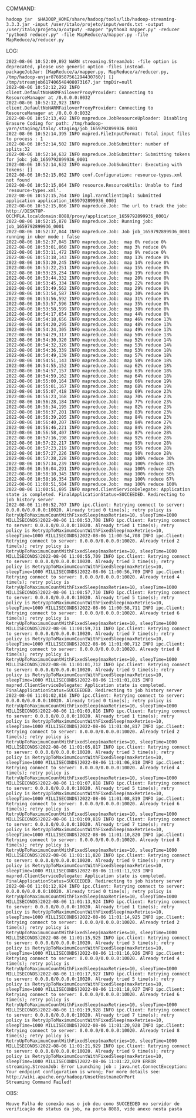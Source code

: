 COMMAND:

    hadoop jar  $HADOOP_HOME/share/hadoop/tools/lib/hadoop-streaming-3.3.3.jar -input /user/italo/projeto/input/words.txt -output /user/italo/projeto/a/output/ -mapper "python3 mapper.py" -reducer "python3 reducer.py" -file MapReduce/a/mapper.py -file MapReduce/a/reducer.py

LOG:

    2022-08-06 10:52:09,892 WARN streaming.StreamJob: -file option is deprecated, please use generic option -files instead.
    packageJobJar: [MapReduce/a/mapper.py, MapReduce/a/reducer.py, /tmp/hadoop-unjar8769587561294430760/] [] /tmp/streamjob617406548408073167.jar tmpDir=null
    2022-08-06 10:52:12,292 INFO client.DefaultNoHARMFailoverProxyProvider: Connecting to ResourceManager at /0.0.0.0:8032
    2022-08-06 10:52:12,923 INFO client.DefaultNoHARMFailoverProxyProvider: Connecting to ResourceManager at /0.0.0.0:8032
    2022-08-06 10:52:13,492 INFO mapreduce.JobResourceUploader: Disabling Erasure Coding for path: /tmp/hadoop-yarn/staging/italo/.staging/job_1659792899936_0001
    2022-08-06 10:52:14,395 INFO mapred.FileInputFormat: Total input files to process : 1
    2022-08-06 10:52:14,502 INFO mapreduce.JobSubmitter: number of splits:32
    2022-08-06 10:52:14,632 INFO mapreduce.JobSubmitter: Submitting tokens for job: job_1659792899936_0001
    2022-08-06 10:52:14,632 INFO mapreduce.JobSubmitter: Executing with tokens: []
    2022-08-06 10:52:15,062 INFO conf.Configuration: resource-types.xml not found
    2022-08-06 10:52:15,064 INFO resource.ResourceUtils: Unable to find 'resource-types.xml'.
    2022-08-06 10:52:15,764 INFO impl.YarnClientImpl: Submitted application application_1659792899936_0001
    2022-08-06 10:52:15,866 INFO mapreduce.Job: The url to track the job: http://DESKTOP-QCCMFLA.localdomain:8088/proxy/application_1659792899936_0001/
    2022-08-06 10:52:15,870 INFO mapreduce.Job: Running job: job_1659792899936_0001
    2022-08-06 10:52:37,044 INFO mapreduce.Job: Job job_1659792899936_0001 running in uber mode : false
    2022-08-06 10:52:37,045 INFO mapreduce.Job:  map 0% reduce 0%
    2022-08-06 10:53:01,060 INFO mapreduce.Job:  map 3% reduce 0%
    2022-08-06 10:53:11,472 INFO mapreduce.Job:  map 9% reduce 0%
    2022-08-06 10:53:18,143 INFO mapreduce.Job:  map 13% reduce 0%
    2022-08-06 10:53:20,245 INFO mapreduce.Job:  map 14% reduce 0%
    2022-08-06 10:53:22,251 INFO mapreduce.Job:  map 15% reduce 0%
    2022-08-06 10:53:23,254 INFO mapreduce.Job:  map 19% reduce 0%
    2022-08-06 10:53:44,332 INFO mapreduce.Job:  map 20% reduce 0%
    2022-08-06 10:53:45,334 INFO mapreduce.Job:  map 22% reduce 0%
    2022-08-06 10:53:49,562 INFO mapreduce.Job:  map 29% reduce 0%
    2022-08-06 10:53:54,587 INFO mapreduce.Job:  map 30% reduce 0%
    2022-08-06 10:53:56,592 INFO mapreduce.Job:  map 31% reduce 0%
    2022-08-06 10:53:57,596 INFO mapreduce.Job:  map 35% reduce 0%
    2022-08-06 10:53:58,599 INFO mapreduce.Job:  map 38% reduce 0%
    2022-08-06 10:54:17,654 INFO mapreduce.Job:  map 44% reduce 0%
    2022-08-06 10:54:18,656 INFO mapreduce.Job:  map 46% reduce 13%
    2022-08-06 10:54:20,295 INFO mapreduce.Job:  map 48% reduce 13%
    2022-08-06 10:54:24,305 INFO mapreduce.Job:  map 49% reduce 13%
    2022-08-06 10:54:29,317 INFO mapreduce.Job:  map 50% reduce 13%
    2022-08-06 10:54:30,320 INFO mapreduce.Job:  map 52% reduce 14%
    2022-08-06 10:54:32,326 INFO mapreduce.Job:  map 53% reduce 14%
    2022-08-06 10:54:36,339 INFO mapreduce.Job:  map 53% reduce 18%
    2022-08-06 10:54:49,139 INFO mapreduce.Job:  map 57% reduce 18%
    2022-08-06 10:54:51,143 INFO mapreduce.Job:  map 58% reduce 18%
    2022-08-06 10:54:55,152 INFO mapreduce.Job:  map 62% reduce 18%
    2022-08-06 10:54:57,157 INFO mapreduce.Job:  map 63% reduce 18%
    2022-08-06 10:54:59,162 INFO mapreduce.Job:  map 64% reduce 18%
    2022-08-06 10:55:00,164 INFO mapreduce.Job:  map 66% reduce 19%
    2022-08-06 10:55:01,167 INFO mapreduce.Job:  map 68% reduce 19%
    2022-08-06 10:55:07,418 INFO mapreduce.Job:  map 69% reduce 23%
    2022-08-06 10:56:23,168 INFO mapreduce.Job:  map 70% reduce 23%
    2022-08-06 10:56:28,184 INFO mapreduce.Job:  map 77% reduce 23%
    2022-08-06 10:56:34,195 INFO mapreduce.Job:  map 82% reduce 23%
    2022-08-06 10:56:37,201 INFO mapreduce.Job:  map 83% reduce 23%
    2022-08-06 10:56:39,205 INFO mapreduce.Job:  map 84% reduce 23%
    2022-08-06 10:56:40,207 INFO mapreduce.Job:  map 84% reduce 27%
    2022-08-06 10:56:46,221 INFO mapreduce.Job:  map 84% reduce 28%
    2022-08-06 10:56:58,407 INFO mapreduce.Job:  map 87% reduce 28%
    2022-08-06 10:57:16,198 INFO mapreduce.Job:  map 92% reduce 28%
    2022-08-06 10:57:22,217 INFO mapreduce.Job:  map 93% reduce 28%
    2022-08-06 10:57:23,219 INFO mapreduce.Job:  map 95% reduce 28%
    2022-08-06 10:57:27,226 INFO mapreduce.Job:  map 98% reduce 28%
    2022-08-06 10:57:28,228 INFO mapreduce.Job:  map 100% reduce 30%
    2022-08-06 10:57:34,239 INFO mapreduce.Job:  map 100% reduce 33%
    2022-08-06 10:58:04,291 INFO mapreduce.Job:  map 100% reduce 42%
    2022-08-06 10:58:10,345 INFO mapreduce.Job:  map 100% reduce 56%
    2022-08-06 10:58:16,354 INFO mapreduce.Job:  map 100% reduce 67%
    2022-08-06 11:00:51,584 INFO mapreduce.Job:  map 100% reduce 100%
    2022-08-06 11:00:51,695 INFO mapred.ClientServiceDelegate: Application state is completed. FinalApplicationStatus=SUCCEEDED. Redirecting to job history server
    2022-08-06 11:00:52,707 INFO ipc.Client: Retrying connect to server: 0.0.0.0/0.0.0.0:10020. Already tried 0 time(s); retry policy is RetryUpToMaximumCountWithFixedSleep(maxRetries=10, sleepTime=1000 MILLISECONDS)2022-08-06 11:00:53,708 INFO ipc.Client: Retrying connect to server: 0.0.0.0/0.0.0.0:10020. Already tried 1 time(s); retry policy is RetryUpToMaximumCountWithFixedSleep(maxRetries=10, sleepTime=1000 MILLISECONDS)2022-08-06 11:00:54,708 INFO ipc.Client: Retrying connect to server: 0.0.0.0/0.0.0.0:10020. Already tried 2 time(s); retry policy is RetryUpToMaximumCountWithFixedSleep(maxRetries=10, sleepTime=1000 MILLISECONDS)2022-08-06 11:00:55,709 INFO ipc.Client: Retrying connect to server: 0.0.0.0/0.0.0.0:10020. Already tried 3 time(s); retry policy is RetryUpToMaximumCountWithFixedSleep(maxRetries=10, sleepTime=1000 MILLISECONDS)2022-08-06 11:00:56,709 INFO ipc.Client: Retrying connect to server: 0.0.0.0/0.0.0.0:10020. Already tried 4 time(s); retry policy is RetryUpToMaximumCountWithFixedSleep(maxRetries=10, sleepTime=1000 MILLISECONDS)2022-08-06 11:00:57,710 INFO ipc.Client: Retrying connect to server: 0.0.0.0/0.0.0.0:10020. Already tried 5 time(s); retry policy is RetryUpToMaximumCountWithFixedSleep(maxRetries=10, sleepTime=1000 MILLISECONDS)2022-08-06 11:00:58,711 INFO ipc.Client: Retrying connect to server: 0.0.0.0/0.0.0.0:10020. Already tried 6 time(s); retry policy is RetryUpToMaximumCountWithFixedSleep(maxRetries=10, sleepTime=1000 MILLISECONDS)2022-08-06 11:00:59,711 INFO ipc.Client: Retrying connect to server: 0.0.0.0/0.0.0.0:10020. Already tried 7 time(s); retry policy is RetryUpToMaximumCountWithFixedSleep(maxRetries=10, sleepTime=1000 MILLISECONDS)2022-08-06 11:01:00,712 INFO ipc.Client: Retrying connect to server: 0.0.0.0/0.0.0.0:10020. Already tried 8 time(s); retry policy is RetryUpToMaximumCountWithFixedSleep(maxRetries=10, sleepTime=1000 MILLISECONDS)2022-08-06 11:01:01,712 INFO ipc.Client: Retrying connect to server: 0.0.0.0/0.0.0.0:10020. Already tried 9 time(s); retry policy is RetryUpToMaximumCountWithFixedSleep(maxRetries=10, sleepTime=1000 MILLISECONDS)2022-08-06 11:01:01,815 INFO mapred.ClientServiceDelegate: Application state is completed. FinalApplicationStatus=SUCCEEDED. Redirecting to job history server
    2022-08-06 11:01:02,816 INFO ipc.Client: Retrying connect to server: 0.0.0.0/0.0.0.0:10020. Already tried 0 time(s); retry policy is RetryUpToMaximumCountWithFixedSleep(maxRetries=10, sleepTime=1000 MILLISECONDS)2022-08-06 11:01:03,816 INFO ipc.Client: Retrying connect to server: 0.0.0.0/0.0.0.0:10020. Already tried 1 time(s); retry policy is RetryUpToMaximumCountWithFixedSleep(maxRetries=10, sleepTime=1000 MILLISECONDS)2022-08-06 11:01:04,817 INFO ipc.Client: Retrying connect to server: 0.0.0.0/0.0.0.0:10020. Already tried 2 time(s); retry policy is RetryUpToMaximumCountWithFixedSleep(maxRetries=10, sleepTime=1000 MILLISECONDS)2022-08-06 11:01:05,817 INFO ipc.Client: Retrying connect to server: 0.0.0.0/0.0.0.0:10020. Already tried 3 time(s); retry policy is RetryUpToMaximumCountWithFixedSleep(maxRetries=10, sleepTime=1000 MILLISECONDS)2022-08-06 11:01:06,818 INFO ipc.Client: Retrying connect to server: 0.0.0.0/0.0.0.0:10020. Already tried 4 time(s); retry policy is RetryUpToMaximumCountWithFixedSleep(maxRetries=10, sleepTime=1000 MILLISECONDS)2022-08-06 11:01:07,818 INFO ipc.Client: Retrying connect to server: 0.0.0.0/0.0.0.0:10020. Already tried 5 time(s); retry policy is RetryUpToMaximumCountWithFixedSleep(maxRetries=10, sleepTime=1000 MILLISECONDS)2022-08-06 11:01:08,819 INFO ipc.Client: Retrying connect to server: 0.0.0.0/0.0.0.0:10020. Already tried 6 time(s); retry policy is RetryUpToMaximumCountWithFixedSleep(maxRetries=10, sleepTime=1000 MILLISECONDS)2022-08-06 11:01:09,819 INFO ipc.Client: Retrying connect to server: 0.0.0.0/0.0.0.0:10020. Already tried 7 time(s); retry policy is RetryUpToMaximumCountWithFixedSleep(maxRetries=10, sleepTime=1000 MILLISECONDS)2022-08-06 11:01:10,820 INFO ipc.Client: Retrying connect to server: 0.0.0.0/0.0.0.0:10020. Already tried 8 time(s); retry policy is RetryUpToMaximumCountWithFixedSleep(maxRetries=10, sleepTime=1000 MILLISECONDS)2022-08-06 11:01:11,820 INFO ipc.Client: Retrying connect to server: 0.0.0.0/0.0.0.0:10020. Already tried 9 time(s); retry policy is RetryUpToMaximumCountWithFixedSleep(maxRetries=10, sleepTime=1000 MILLISECONDS)2022-08-06 11:01:11,923 INFO mapred.ClientServiceDelegate: Application state is completed. FinalApplicationStatus=SUCCEEDED. Redirecting to job history server
    2022-08-06 11:01:12,924 INFO ipc.Client: Retrying connect to server: 0.0.0.0/0.0.0.0:10020. Already tried 0 time(s); retry policy is RetryUpToMaximumCountWithFixedSleep(maxRetries=10, sleepTime=1000 MILLISECONDS)2022-08-06 11:01:13,924 INFO ipc.Client: Retrying connect to server: 0.0.0.0/0.0.0.0:10020. Already tried 1 time(s); retry policy is RetryUpToMaximumCountWithFixedSleep(maxRetries=10, sleepTime=1000 MILLISECONDS)2022-08-06 11:01:14,925 INFO ipc.Client: Retrying connect to server: 0.0.0.0/0.0.0.0:10020. Already tried 2 time(s); retry policy is RetryUpToMaximumCountWithFixedSleep(maxRetries=10, sleepTime=1000 MILLISECONDS)2022-08-06 11:01:15,925 INFO ipc.Client: Retrying connect to server: 0.0.0.0/0.0.0.0:10020. Already tried 3 time(s); retry policy is RetryUpToMaximumCountWithFixedSleep(maxRetries=10, sleepTime=1000 MILLISECONDS)2022-08-06 11:01:16,926 INFO ipc.Client: Retrying connect to server: 0.0.0.0/0.0.0.0:10020. Already tried 4 time(s); retry policy is RetryUpToMaximumCountWithFixedSleep(maxRetries=10, sleepTime=1000 MILLISECONDS)2022-08-06 11:01:17,927 INFO ipc.Client: Retrying connect to server: 0.0.0.0/0.0.0.0:10020. Already tried 5 time(s); retry policy is RetryUpToMaximumCountWithFixedSleep(maxRetries=10, sleepTime=1000 MILLISECONDS)2022-08-06 11:01:18,927 INFO ipc.Client: Retrying connect to server: 0.0.0.0/0.0.0.0:10020. Already tried 6 time(s); retry policy is RetryUpToMaximumCountWithFixedSleep(maxRetries=10, sleepTime=1000 MILLISECONDS)2022-08-06 11:01:19,928 INFO ipc.Client: Retrying connect to server: 0.0.0.0/0.0.0.0:10020. Already tried 7 time(s); retry policy is RetryUpToMaximumCountWithFixedSleep(maxRetries=10, sleepTime=1000 MILLISECONDS)2022-08-06 11:01:20,928 INFO ipc.Client: Retrying connect to server: 0.0.0.0/0.0.0.0:10020. Already tried 8 time(s); retry policy is RetryUpToMaximumCountWithFixedSleep(maxRetries=10, sleepTime=1000 MILLISECONDS)2022-08-06 11:01:21,929 INFO ipc.Client: Retrying connect to server: 0.0.0.0/0.0.0.0:10020. Already tried 9 time(s); retry policy is RetryUpToMaximumCountWithFixedSleep(maxRetries=10, sleepTime=1000 MILLISECONDS)2022-08-06 11:01:22,029 ERROR streaming.StreamJob: Error Launching job : java.net.ConnectException: Your endpoint configuration is wrong; For more details see:  http://wiki.apache.org/hadoop/UnsetHostnameOrPort
    Streaming Command Failed!

OBS:

    Houve Falha de conexão mas o job deu como SUCCEEDED no servidor de verificação de status da job, na porta 8088, vide anexo nesta pasta